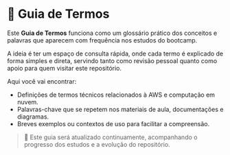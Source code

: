 # 📖 Guia de Termos  
Este **Guia de Termos** funciona como um glossário prático dos conceitos e palavras que aparecem com frequência nos estudos do bootcamp.  

A ideia é ter um espaço de consulta rápida, onde cada termo é explicado de forma simples e direta, servindo tanto como revisão pessoal quanto como apoio para quem visitar este repositório.  

Aqui você vai encontrar:  
- Definições de termos técnicos relacionados à AWS e computação em nuvem.  
- Palavras-chave que se repetem nos materiais de aula, documentações e diagramas.  
- Breves exemplos ou contextos de uso para facilitar a compreensão.  
> 📌 Este guia será atualizado continuamente, acompanhando o progresso dos estudos e a evolução do repositório.







